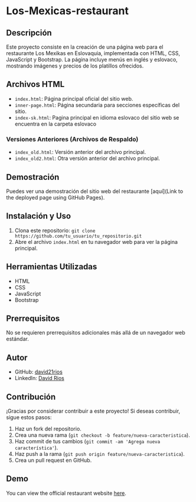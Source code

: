 # Los-Mexicas-restaurant

## Descripción
Este proyecto consiste en la creación de una página web para el restaurante Los Mexikas en Eslovaquia, implementada con HTML, CSS, JavaScript y Bootstrap. La página incluye menús en inglés y eslovaco, mostrando imágenes y precios de los platillos ofrecidos.

## Archivos HTML
- `index.html`: Página principal oficial del sitio web.
- `inner-page.html`: Página secundaria para secciones específicas del sitio.
- `index-sk.html`: Pagina principal en idioma eslovaco del sitio web se encuentra en la carpeta eslovaco

### Versiones Anteriores (Archivos de Respaldo)
- `index_old.html`: Versión anterior del archivo principal.
- `index_old2.html`: Otra versión anterior del archivo principal.

## Demostración
Puedes ver una demostración del sitio web del restaurante [aquí](Link to the deployed page using GitHub Pages).

## Instalación y Uso
1. Clona este repositorio: `git clone https://github.com/tu_usuario/tu_repositorio.git`
2. Abre el archivo `index.html` en tu navegador web para ver la página principal.

## Herramientas Utilizadas
- HTML
- CSS
- JavaScript
- Bootstrap

## Prerrequisitos
No se requieren prerrequisitos adicionales más allá de un navegador web estándar.

## Autor
- GitHub: [david21rios](https://github.com/david21rios)
- LinkedIn: [David Rios](https://www.linkedin.com/in/davidriosl/)

## Contribución
¡Gracias por considerar contribuir a este proyecto! Si deseas contribuir, sigue estos pasos:
1. Haz un fork del repositorio.
2. Crea una nueva rama (`git checkout -b feature/nueva-caracteristica`).
3. Haz commit de tus cambios (`git commit -am 'Agrega nueva característica'`).
4. Haz push a la rama (`git push origin feature/nueva-caracteristica`).
5. Crea un pull request en GitHub.
## Demo
You can view the official restaurant website [here](https://david21rios.github.io/Los-Mexicas-restaurant/).
